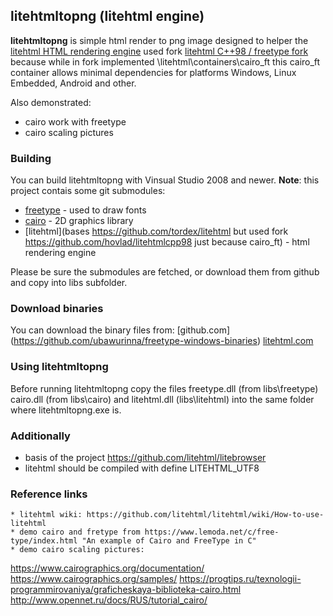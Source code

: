 ## litehtmltopng (litehtml engine)

**litehtmltopng** is simple html render to png image designed to helper the [litehtml HTML rendering engine](https://github.com/tordex/litehtml)
used fork [litehtml C++98 / freetype fork](https://github.com/hovlad/litehtmlcpp98) because while in fork implemented \litehtml\containers\cairo_ft 
this cairo_ft container allows minimal dependencies for platforms Windows, Linux Embedded, Android and other.

Also demonstrated:
  * cairo work with freetype
  * cairo scaling pictures

### Building

You can build litehtmltopng with Vinsual Studio 2008 and newer. **Note**: this project contais some git submodules:

  * [freetype](https://github.com/aseprite/freetype2) - used to draw fonts
  * [cairo](https://github.com/tordex/cairo) - 2D graphics library
  * [litehtml](bases https://github.com/tordex/litehtml but used fork https://github.com/hovlad/litehtmlcpp98 just because cairo_ft) - html rendering engine

Please be sure the submodules are fetched, or download them from github and copy into libs subfolder.

### Download binaries

You can download the binary files from:
[github.com] (https://github.com/ubawurinna/freetype-windows-binaries) 
[litehtml.com](http://www.litehtml.com)


### Using litehtmltopng

Before running litehtmltopng copy the files freetype.dll (from libs\freetype) cairo.dll (from libs\cairo) and litehtml.dll (libs\litehtml) into the same folder where litehtmltopng.exe is.

### Additionally

  * basis of the project https://github.com/litehtml/litebrowser
  * litehtml should be compiled with define LITEHTML_UTF8
  
### Reference links
	* litehtml wiki: https://github.com/litehtml/litehtml/wiki/How-to-use-litehtml
	* demo cairo and fretype from https://www.lemoda.net/c/free-type/index.html "An example of Cairo and FreeType in C"
	* demo cairo scaling pictures:
https://www.cairographics.org/documentation/
https://www.cairographics.org/samples/
https://progtips.ru/texnologii-programmirovaniya/graficheskaya-biblioteka-cairo.html
http://www.opennet.ru/docs/RUS/tutorial_cairo/

